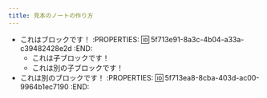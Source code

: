 ```yaml
---
title: 見本のノートの作り方
---
```


- これはブロックです！
:PROPERTIES:
:id: 5f713e91-8a3c-4b04-a33a-c39482428e2d
:END:
    - これは子ブロックです！
    - これは別の子ブロックです！
- これは別のブロックです！
:PROPERTIES:
:id: 5f713ea8-8cba-403d-ac00-9964b1ec7190
:END:
